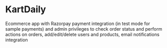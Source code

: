 # KartDaily
Ecommerce app with Razorpay payment integration (in test mode for sample payments) and admin privileges to check order status and perform actions on orders, add/edit/delete users and products, email notifications integration
